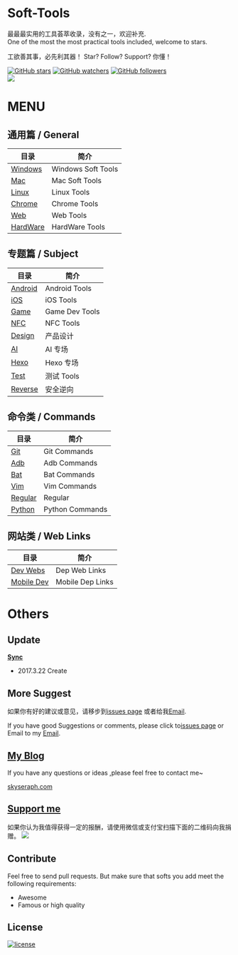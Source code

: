 # Soft-Tools
最最最实用的工具荟萃收录，没有之一，欢迎补充.  
One of the most the most practical tools included, welcome to stars.

工欲善其事，必先利其器！ Star? Follow? Support? 你懂！


[![GitHub stars](https://img.shields.io/github/stars/skyseraph/Soft-Tools.svg?style=social&label=Star)](https://github.com/skyseraph/Soft-Tools)
[![GitHub watchers](https://img.shields.io/github/watchers/skyseraph/Soft-Tools.svg?style=social&label=Watch)](https://github.com/skyseraph/Soft-Tools)
[![GitHub followers](https://img.shields.io/github/followers/skyseraph.svg?style=social&label=Follow)](https://github.com/skyseraph/Soft-Tools)   
[![](https://badge.juejin.im/entry/58d7452e0ce4630057066ef9/likes.svg?style=flat-square)](https://juejin.im/entry/58d7452e0ce4630057066ef9/detail)  

# MENU

## 通用篇 / General 
|			目录					|		简介				|
|----------------------------	|-----------------------|
|	[Windows](docs/Windows.md)	|	Windows Soft Tools	|
|	[Mac](docs/Mac.md)			|	Mac Soft Tools		|
|	[Linux](docs/Linux.md)		|	Linux Tools			|
|	[Chrome](docs/Chrome.md)	|	Chrome Tools		|
|	[Web](docs/Web.md)			|	Web Tools			|
|	[HardWare](docs/HardWare.md)|	HardWare Tools		|


## 专题篇 / Subject 

|				目录					|		简介			|
|----------------------------------	|--------------		|
|	[Android](docs/Android.md)			|	Android Tools	|
|	[iOS](docs/iOS.md)				    |	iOS Tools		|
|	[Game](docs/Game.md)			    |	Game Dev Tools	|
|	[NFC](docs/NFC.md)				    |	NFC  Tools		|
|	[Design](docs/Design.md)			|	产品设计			|
|	[AI](docs/AI_CV.md)				    |	AI 专场		 	|
|	[Hexo](docs/Hexo.md)				|   Hexo 专场 		|
|	[Test](docs/Test.md)			    |	测试 Tools		|
|	[Reverse](docs/Reverse.md)			|	安全逆向	  		|

## 命令类 / Commands

|				目录					|		简介			|
|----------------------------------	|--------------		|
|	[Git](docs/Git.md)				|	Git Commands	    |
|	[Adb](docs/Adb.md)				|	Adb Commands	    |
|	[Bat](docs/Bat.md)				|	Bat Commands	    |
|	[Vim](docs/Vim.md)				|	Vim	Commands		|
|	[Regular](docs/Regular.md)		|	Regular           	|
|	[Python](docs/Python.md)		|	Python	Commands	|

## 网站类 / Web Links

|				目录					|		简介			|
|----------------------------------	|--------------		|
|	[Dev Webs](docs/LinkDep.md)		|	Dep Web Links	|
|	[Mobile Dev](docs/LinkDevMobile.md)		|	 Mobile Dep Links	|


# Others

## Update    

[**Sync**](http://skyseraph.com/2014/08/06/Tools/IT生涯，我的常用软件清单/)   

- 2017.3.22 Create   

## More Suggest

如果你有好的建议或意见，请移步到[issues page](https://github.com/Soft-Tools/Doc/issues) 或者给我[Email](mailto:skyseraph00@126.com).  

If you have good Suggestions or comments, please click to[issues page](https://github.com/skyseraph/Soft-Tools/issues) or Email to my [Email](mailto:skyseraph00@126.com). 

## [My Blog](http://www.skyseraph.com )

If you have any questions or ideas ,please feel free to contact me~

[skyseraph.com](http://www.skyseraph.com) 

[Support me](http://www.skyseraph.com)
-------
如果你认为我值得获得一定的报酬，请使用微信或支付宝扫描下面的二维码向我捐赠。
![](http://7xo4q8.com1.z0.glb.clouddn.com/skyseraph/2016/wx_zfb.jpg "")

## Contribute
Feel free to send pull requests. But make sure that softs you add meet the following requirements:
- Awesome 
- Famous or high quality

License
-------

[![license](https://img.shields.io/badge/License-GPLv3-blue.svg?style=flat-square)](https://github.com/skyseraph/Soft-Tools/blob/master/LICENSE)
